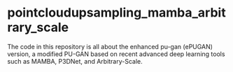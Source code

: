 # pointcloudupsampling_mamba_arbitrary_scale
The code in this repository is all about the enhanced pu-gan (ePUGAN) version, a modified PU-GAN based on recent advanced deep learning tools such as MAMBA, P3DNet, and Arbitrary-Scale.
